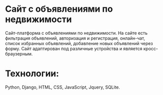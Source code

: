# Сайт с объявлениями по недвижимости
Сайт-платформа с объявлениями по недвижимости. На сайте есть фильтрация объявлений, авторизация и регистрация, онлайн-чат, список избранных объявлений, добавление новых объявлений через форму. Сайт адаптирован под различные устройства и является кросс-браузерным.

# Технологии:
Python, Django, HTML, CSS, JavaScript, Jquery, SQLite.
